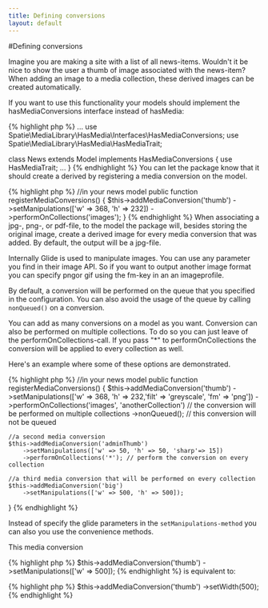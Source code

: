 ```yaml
---
title: Defining conversions
layout: default
---
```


#Defining conversions

Imagine you are making a site with a list of all news-items. Wouldn't it be nice to show the user a thumb of image associated with the news-item? When adding an image to a media collection, these derived images can be created automatically.

If you want to use this functionality your models should implement the hasMediaConversions interface instead of hasMedia:

{% highlight php %}
...
use Spatie\MediaLibrary\HasMedia\Interfaces\HasMediaConversions;
use Spatie\MediaLibrary\HasMedia\HasMediaTrait;

class News extends Model implements HasMediaConversions
{
    use HasMediaTrait;
   ...
}
{% endhighlight %}
You can let the package know that it should create a derived by registering a media conversion on the model.

{% highlight php %}
//in your news model
public function registerMediaConversions()
{
    $this->addMediaConversion('thumb')
        ->setManipulations(['w' => 368, 'h' => 232])
        ->performOnCollections('images');
}
{% endhighlight %}
When associating a jpg-, png-, or pdf-file, to the model the package will, 
besides storing the original image, create a derived image for every media 
conversion that was added. By default, the output will be a jpg-file.

Internally Glide is used to manipulate images. You can use any parameter you 
find in their image API. So if you want to output another image format you 
can specify pngor gif using the fm-key in an an imageprofile.

By default, a conversion will be performed on the queue that you specified 
in the configuration. You can also avoid the usage of the queue by calling `nonQueued()` 
on a conversion.

You can add as many conversions on a model as you want. Conversion can also be performed on
multiple collections. To do so you can just leave of the performOnCollections-call. If you pass
 "*" to performOnCollections the conversion will be applied to every collection as well.

Here's an example where some of these options are demonstrated.

{% highlight php %}
//in your news model
public function registerMediaConversions()
{
    $this->addMediaConversion('thumb')
        ->setManipulations(['w' => 368, 'h' => 232,'filt' => 'greyscale', 'fm' => 'png'])
        ->performOnCollections('images', 'anotherCollection') // the conversion will be performed on multiple collections
        ->nonQueued(); // this conversion will not be queued

    //a second media conversion    
    $this->addMediaConversion('adminThumb')
        ->setManipulations(['w' => 50, 'h' => 50, 'sharp'=> 15])
        ->performOnCollections('*'); // perform the conversion on every collection

    //a third media conversion that will be performed on every collection
    $this->addMediaConversion('big')
        ->setManipulations(['w' => 500, 'h' => 500]);
}
{% endhighlight %}

Instead of specify the glide parameters in the `setManipulations-method` you can also you 
use the convenience methods.

This media conversion

{% highlight php %}
$this->addMediaConversion('thumb')
     ->setManipulations(['w' => 500]);
{% endhighlight %}
is equivalent to:

{% highlight php %}
$this->addMediaConversion('thumb')
     ->setWidth(500);
 {% endhighlight %}